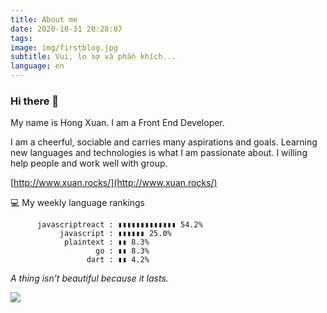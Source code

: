 ```yaml
---
title: About me
date: 2020-10-31 20:28:07
tags:
image: img/firstblog.jpg
subtitle: Vui, lo sợ và phấn khích...
language: en
---
```


### Hi there 👋

My name is Hong Xuan. I am a Front End Developer.

I am a cheerful, sociable and carries many aspirations and goals. Learning new languages and technologies is what I am passionate about. I willing help people and work well with group.

[http://www.xuan.rocks/](http://www.xuan.rocks/)

💻 My weekly language rankings

          javascriptreact : ▮▮▮▮▮▮▮▮▮▮▮▮▮ 54.2%
               javascript : ▮▮▮▮▮▮ 25.0%
                plaintext : ▮▮ 8.3%
                       go : ▮▮ 8.3%
                     dart : ▮▮ 4.2%

_A thing isn’t beautiful because it lasts._

<img src="https://media.giphy.com/media/LmNwrBhejkK9EFP504/giphy.gif" />
